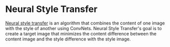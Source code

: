 # Neural Style Transfer

[Neural style transfer](https://arxiv.org/abs/1508.06576) is an algorithm that combines the content of one image with the style of another using ConvNets. Neural Style Transfer's goal is to create a target image that minimizes the content difference between the content image and the style difference with the style image. 
